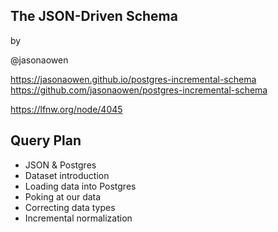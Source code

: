 ## The JSON-Driven Schema

by

@jasonaowen

https://jasonaowen.github.io/postgres-incremental-schema
https://github.com/jasonaowen/postgres-incremental-schema

https://lfnw.org/node/4045


## Query Plan

- JSON & Postgres
- Dataset introduction
- Loading data into Postgres
- Poking at our data
- Correcting data types
- Incremental normalization
